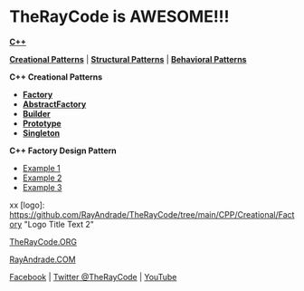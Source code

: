 # TheRayCode is AWESOME!!!

**[C++](../README.md)**

**[Creational Patterns](../README.md)** | **[Structural Patterns](../../Structural/README.md)** | **[Behavioral Patterns](../../Behavioral/README.md)**

**C++ Creational Patterns**

 * **[Factory](../Factory/README.md)**
 * **[AbstractFactory](../AbstractFactory/README.md)**
 * **[Builder](../Builder/README.md)**
 * **[Prototype](../Prototype/README.md)**
 * **[Singleton](../Singleton/README.md)**

**C++ Factory Design Pattern**

 * [Example 1](FY1/)
 * [Example 2](FY2/)
 * [Example 3](FY3/README.md)

xx
[logo]: https://github.com/RayAndrade/TheRayCode/tree/main/CPP/Creational/Factory "Logo Title Text 2"


[C++ factory]: https://github.com/RayAndrade/TheRayCode/images/cpp/splash-100.png "Factory Pattern"

[TheRayCode.ORG](https://www.TheRayCode.org)

[RayAndrade.COM](https://www.RayAndrade.com)

[Facebook](https://www.facebook.com/TheRayCode/) | [Twitter @TheRayCode](https://www.twitter.com/TheRayCode/) | [YouTube](https://www.youtube.com/AndradeRay/)
